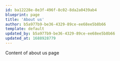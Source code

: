 ```yaml
---
id: ba12228e-8e3f-496f-8c02-8da2a0439ab4
blueprint: page
title: 'About us'
author: b5a977b9-be36-4329-89ce-ee68ee5b8b66
template: default
updated_by: b5a977b9-be36-4329-89ce-ee68ee5b8b66
updated_at: 1688928779
---
```

Content of about us page